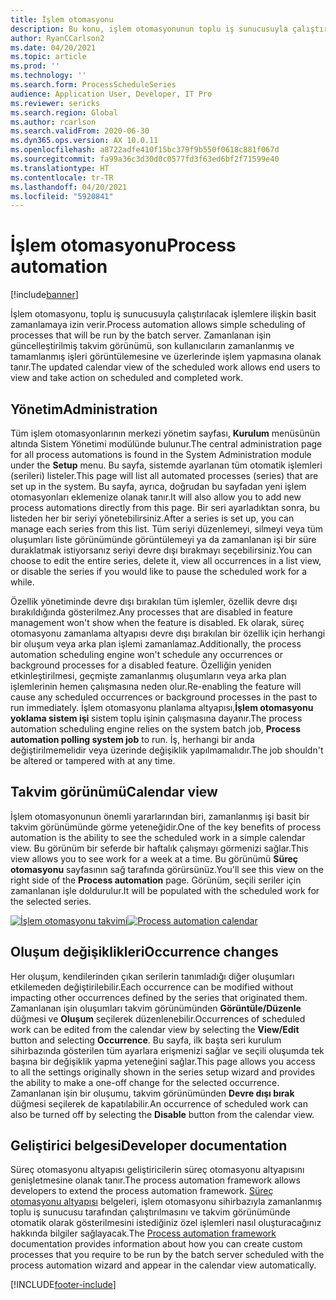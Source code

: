 ```yaml
---
title: İşlem otomasyonu
description: Bu konu, işlem otomasyonunun toplu iş sunucusuyla çalıştırılacak işlemlere ilişkin basit zamanlamaya nasıl izin verdiğini açıklamaktadır.
author: RyanCCarlson2
ms.date: 04/20/2021
ms.topic: article
ms.prod: ''
ms.technology: ''
ms.search.form: ProcessScheduleSeries
audience: Application User, Developer, IT Pro
ms.reviewer: sericks
ms.search.region: Global
ms.author: rcarlson
ms.search.validFrom: 2020-06-30
ms.dyn365.ops.version: AX 10.0.11
ms.openlocfilehash: a8722adfe410f15bc379f9b550f0618c881f067d
ms.sourcegitcommit: fa99a36c3d30d0c0577fd3f63ed6bf2f71599e40
ms.translationtype: HT
ms.contentlocale: tr-TR
ms.lasthandoff: 04/20/2021
ms.locfileid: "5920841"
---
```

# <a name="process-automation"></a><span data-ttu-id="6ec88-103">İşlem otomasyonu</span><span class="sxs-lookup"><span data-stu-id="6ec88-103">Process automation</span></span>

[!include[banner](../includes/banner.md)]

<span data-ttu-id="6ec88-104">İşlem otomasyonu, toplu iş sunucusuyla çalıştırılacak işlemlere ilişkin basit zamanlamaya izin verir.</span><span class="sxs-lookup"><span data-stu-id="6ec88-104">Process automation allows simple scheduling of processes that will be run by the batch server.</span></span> <span data-ttu-id="6ec88-105">Zamanlanan işin güncelleştirilmiş takvim görünümü, son kullanıcıların zamanlanmış ve tamamlanmış işleri görüntülemesine ve üzerlerinde işlem yapmasına olanak tanır.</span><span class="sxs-lookup"><span data-stu-id="6ec88-105">The updated calendar view of the scheduled work allows end users to view and take action on scheduled and completed work.</span></span>

## <a name="administration"></a><span data-ttu-id="6ec88-106">Yönetim</span><span class="sxs-lookup"><span data-stu-id="6ec88-106">Administration</span></span>

<span data-ttu-id="6ec88-107">Tüm işlem otomasyonlarının merkezi yönetim sayfası, **Kurulum** menüsünün altında Sistem Yönetimi modülünde bulunur.</span><span class="sxs-lookup"><span data-stu-id="6ec88-107">The central administration page for all process automations is found in the System Administration module under the **Setup** menu.</span></span> <span data-ttu-id="6ec88-108">Bu sayfa, sistemde ayarlanan tüm otomatik işlemleri (serileri) listeler.</span><span class="sxs-lookup"><span data-stu-id="6ec88-108">This page will list all automated processes (series) that are set up in the system.</span></span> <span data-ttu-id="6ec88-109">Bu sayfa, ayrıca, doğrudan bu sayfadan yeni işlem otomasyonları eklemenize olanak tanır.</span><span class="sxs-lookup"><span data-stu-id="6ec88-109">It will also allow you to add new process automations directly from this page.</span></span> <span data-ttu-id="6ec88-110">Bir seri ayarladıktan sonra, bu listeden her bir seriyi yönetebilirsiniz.</span><span class="sxs-lookup"><span data-stu-id="6ec88-110">After a series is set up, you can manage each series from this list.</span></span> <span data-ttu-id="6ec88-111">Tüm seriyi düzenlemeyi, silmeyi veya tüm oluşumları liste görünümünde görüntülemeyi ya da zamanlanan işi bir süre duraklatmak istiyorsanız seriyi devre dışı bırakmayı seçebilirsiniz.</span><span class="sxs-lookup"><span data-stu-id="6ec88-111">You can choose to edit the entire series, delete it, view all occurrences in a list view, or disable the series if you would like to pause the scheduled work for a while.</span></span> 

<span data-ttu-id="6ec88-112">Özellik yönetiminde devre dışı bırakılan tüm işlemler, özellik devre dışı bırakıldığında gösterilmez.</span><span class="sxs-lookup"><span data-stu-id="6ec88-112">Any processes that are disabled in feature management won't show when the feature is disabled.</span></span> <span data-ttu-id="6ec88-113">Ek olarak, süreç otomasyonu zamanlama altyapısı devre dışı bırakılan bir özellik için herhangi bir oluşum veya arka plan işlemi zamanlamaz.</span><span class="sxs-lookup"><span data-stu-id="6ec88-113">Additionally, the process automation scheduling engine won't schedule any occurrences or background processes for a disabled feature.</span></span> <span data-ttu-id="6ec88-114">Özelliğin yeniden etkinleştirilmesi, geçmişte zamanlanmış oluşumların veya arka plan işlemlerinin hemen çalışmasına neden olur.</span><span class="sxs-lookup"><span data-stu-id="6ec88-114">Re-enabling the feature will cause any scheduled occurrences or background processes in the past to run immediately.</span></span> <span data-ttu-id="6ec88-115">İşlem otomasyonu planlama altyapısı,**İşlem otomasyonu yoklama sistem işi** sistem toplu işinin çalışmasına dayanır.</span><span class="sxs-lookup"><span data-stu-id="6ec88-115">The process automation scheduling engine relies on the system batch job, **Process automation polling system job** to run.</span></span> <span data-ttu-id="6ec88-116">İş, herhangi bir anda değiştirilmemelidir veya üzerinde değişiklik yapılmamalıdır.</span><span class="sxs-lookup"><span data-stu-id="6ec88-116">The job shouldn't be altered or tampered with at any time.</span></span> 

## <a name="calendar-view"></a><span data-ttu-id="6ec88-117">Takvim görünümü</span><span class="sxs-lookup"><span data-stu-id="6ec88-117">Calendar view</span></span>

<span data-ttu-id="6ec88-118">İşlem otomasyonunun önemli yararlarından biri, zamanlanmış işi basit bir takvim görünümünde görme yeteneğidir.</span><span class="sxs-lookup"><span data-stu-id="6ec88-118">One of the key benefits of process automation is the ability to see the scheduled work in a simple calendar view.</span></span>  <span data-ttu-id="6ec88-119">Bu görünüm bir seferde bir haftalık çalışmayı görmenizi sağlar.</span><span class="sxs-lookup"><span data-stu-id="6ec88-119">This view allows you to see work for a week at a time.</span></span> <span data-ttu-id="6ec88-120">Bu görünümü **Süreç otomasyonu** sayfasının sağ tarafında görürsünüz.</span><span class="sxs-lookup"><span data-stu-id="6ec88-120">You'll see this view on the right side of the **Process automation** page.</span></span> <span data-ttu-id="6ec88-121">Görünüm, seçili seriler için zamanlanan işle doldurulur.</span><span class="sxs-lookup"><span data-stu-id="6ec88-121">It will be populated with the scheduled work for the selected series.</span></span> 

<span data-ttu-id="6ec88-122">[![İşlem otomasyonu takvimi](./media/CalendarView2.png)](./media/CalendarView2.png)</span><span class="sxs-lookup"><span data-stu-id="6ec88-122">[![Process automation calendar](./media/CalendarView2.png)](./media/CalendarView2.png)</span></span>

## <a name="occurrence-changes"></a><span data-ttu-id="6ec88-123">Oluşum değişiklikleri</span><span class="sxs-lookup"><span data-stu-id="6ec88-123">Occurrence changes</span></span>

<span data-ttu-id="6ec88-124">Her oluşum, kendilerinden çıkan serilerin tanımladığı diğer oluşumları etkilemeden değiştirilebilir.</span><span class="sxs-lookup"><span data-stu-id="6ec88-124">Each occurrence can be modified without impacting other occurrences defined by the series that originated them.</span></span> <span data-ttu-id="6ec88-125">Zamanlanan işin oluşumları takvim görünümünden **Görüntüle/Düzenle** düğmesi ve **Oluşum** seçilerek düzenlenebilir.</span><span class="sxs-lookup"><span data-stu-id="6ec88-125">Occurrences of scheduled work can be edited from the calendar view by selecting the **View/Edit** button and selecting **Occurrence**.</span></span> <span data-ttu-id="6ec88-126">Bu sayfa, ilk başta seri kurulum sihirbazında gösterilen tüm ayarlara erişmenizi sağlar ve seçili oluşumda tek başına bir değişiklik yapma yeteneğini sağlar.</span><span class="sxs-lookup"><span data-stu-id="6ec88-126">This page allows you access to all the settings originally shown in the series setup wizard and provides the ability to make a one-off change for the selected occurrence.</span></span> <span data-ttu-id="6ec88-127">Zamanlanan işin bir oluşumu, takvim görünümünden **Devre dışı bırak** düğmesi seçilerek de kapatılabilir.</span><span class="sxs-lookup"><span data-stu-id="6ec88-127">An occurrence of scheduled work can also be turned off by selecting the **Disable** button from the calendar view.</span></span>

## <a name="developer-documentation"></a><span data-ttu-id="6ec88-128">Geliştirici belgesi</span><span class="sxs-lookup"><span data-stu-id="6ec88-128">Developer documentation</span></span>

<span data-ttu-id="6ec88-129">Süreç otomasyonu altyapısı geliştiricilerin süreç otomasyonu altyapısını genişletmesine olanak tanır.</span><span class="sxs-lookup"><span data-stu-id="6ec88-129">The process automation framework allows developers to extend the process automation framework.</span></span> <span data-ttu-id="6ec88-130">[Süreç otomasyonu altyapısı](../process-automation/process-automation-framework.md) belgeleri, işlem otomasyonu sihirbazıyla zamanlanmış toplu iş sunucusu tarafından çalıştırılmasını ve takvim görünümünde otomatik olarak gösterilmesini istediğiniz özel işlemleri nasıl oluşturacağınız hakkında bilgiler sağlayacak.</span><span class="sxs-lookup"><span data-stu-id="6ec88-130">The [Process automation framework](../process-automation/process-automation-framework.md) documentation provides information about how you can create custom processes that you require to be run by the batch server scheduled with the process automation wizard and appear in the calendar view automatically.</span></span>


[!INCLUDE[footer-include](../../../includes/footer-banner.md)]

